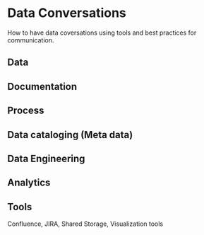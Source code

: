 # Data Conversations

How to have data coversations using tools and best practices for communication.

## Data 

## Documentation

## Process

## Data cataloging (Meta data)

## Data Engineering

## Analytics

## Tools
  Confluence,
  JIRA,
  Shared Storage,
  Visualization tools


